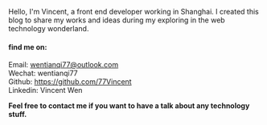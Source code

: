 Hello, I'm Vincent, a front end developer working in Shanghai. I created this blog to share my works and ideas during my exploring in the web technology wonderland.

#### find me on:

Email: wentianqi77@outlook.com<br>
Wechat: wentianqi77<br>
Github: https://github.com/77Vincent<br>
Linkedin: Vincent Wen<br>

**Feel free to contact me if you want to have a talk about any technology stuff.**